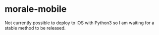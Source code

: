 # morale-mobile

Not currently possible to deploy to iOS with Python3 so I am waiting for a stable method to be released. 

